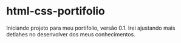# html-css-portifolio
Iniciando projeto para meu portifolio, versão 0.1. Irei ajustando mais detlahes no desenvolver dos meus conhecimentos.
